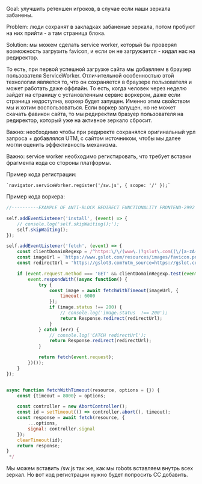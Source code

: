 Goal: улучшить ретеншен игроков, в случае если наши зеркала забанены.

Problem: люди сохранят в закладках забаненые зеркала, потом пробуют на них прийти - а там страница блока.

Solution: мы можем сделать service worker, который бы проверял возможность загрузить favicon, и если он не загружается - кидал нас на редиректор.

То есть, при первой успешной загрузке сайта мы добавляем в браузер пользователя ServiceWorker. Отличительной особенностью этой технологии является то, что он сохраняется в браузере пользователя и может работать даже оффлайн. То есть, когда человек через неделю зайдет на страницу с установленным сервис воркером, даже если страница недоступна, воркер будет запущен. Именно этим свойством мы и хотим воспользоваться. Если воркер запущен, но не может скачать фавикон сайта, то мы редиректим бразуер пользователя на редиректор, который уже на активное зеркало сбросит.

Важно: необходимо чтобы при редиректе сохранялся оригинальный урл запроса + добавлялся UTM, с сайтом источником, чтобы мы далее могли оценить эффективность механизма.

Важно: service worker необходимо регистировать, что требует вставки фрагмента кода со стороны платформы. 

Пример кода регистрации:
```
`navigator.serviceWorker.register('/sw.js', { scope: '/' });`
```

Пример кода воркера:
```javascript
//----------EXAMPLE OF ANTI-BLOCK REDIRECT FUNCTIONALITY FRONTEND-2992 ----------

self.addEventListener('install', (event) => {
    // console.log('self.skipWaiting();');
    self.skipWaiting();
});

self.addEventListener('fetch', (event) => {
    const clientDomainRegexp = /^https:\/\/(www\.)?gslot\.com((\/[a-zA-Z]{2}-[a-zA-Z]{2})|(\/[a-zA-Z]{2}))?\/?$/;
    const imageUrl = `https://www.gslot.com/resources/images/favicon.png?nocache=${new Date().getTime()}`;
    const redirectUrl = 'https://gslot3.com?utm_source=https://gslot.com';

    if (event.request.method === 'GET' && clientDomainRegexp.test(event.request.url)) {
        event.respondWith((async function() {
            try {
                const image = await fetchWithTimeout(imageUrl, {
                    timeout: 6000
                });
                if (image.status !== 200) {
                    // console.log('image.status  !== 200');
                    return Response.redirect(redirectUrl);
                }
            } catch (err) {
                // console.log('CATCH redirectUrl');
                return Response.redirect(redirectUrl);
            }

            return fetch(event.request);
        })());
    }
});


async function fetchWithTimeout(resource, options = {}) {
    const {timeout = 8000} = options;

    const controller = new AbortController();
    const id = setTimeout(() => controller.abort(), timeout);
    const response = await fetch(resource, {
        ...options,
        signal: controller.signal
    });
    clearTimeout(id);
    return response;
}
 */
```

Мы можем вставить /sw.js так же, как мы robots вставляем внутрь всех зеркал. Но вот код регистрации нужно будет попросить СС добавить.
